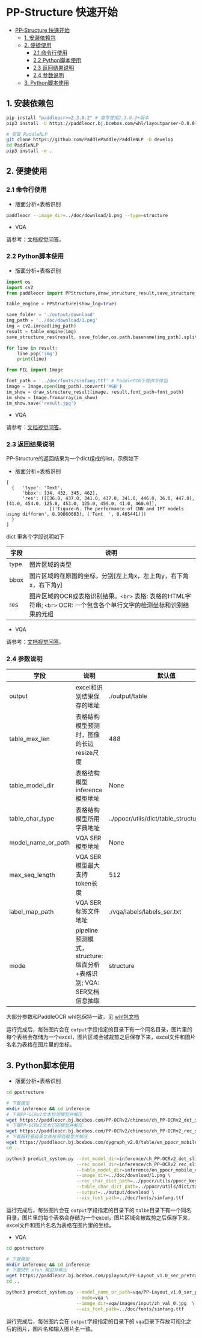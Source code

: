 # PP-Structure 快速开始

- [PP-Structure 快速开始](#pp-structure-快速开始)
  - [1. 安装依赖包](#1-安装依赖包)
  - [2. 便捷使用](#2-便捷使用)
    - [2.1 命令行使用](#21-命令行使用)
    - [2.2 Python脚本使用](#22-python脚本使用)
    - [2.3 返回结果说明](#23-返回结果说明)
    - [2.4 参数说明](#24-参数说明)
  - [3. Python脚本使用](#3-python脚本使用)

<a name="1"></a>

## 1. 安装依赖包

```bash
pip install "paddleocr>=2.3.0.2" # 推荐使用2.3.0.2+版本
pip3 install -U https://paddleocr.bj.bcebos.com/whl/layoutparser-0.0.0-py3-none-any.whl

# 安装 PaddleNLP
git clone https://github.com/PaddlePaddle/PaddleNLP -b develop
cd PaddleNLP
pip3 install -e .

```

<a name="2"></a>

## 2. 便捷使用

<a name="21"></a>

### 2.1 命令行使用

* 版面分析+表格识别

```bash
paddleocr --image_dir=../doc/download/1.png --type=structure
```

* VQA

请参考：[文档视觉问答](../vqa/README.md)。

<a name="22"></a>

### 2.2 Python脚本使用

* 版面分析+表格识别

```python
import os
import cv2
from paddleocr import PPStructure,draw_structure_result,save_structure_res

table_engine = PPStructure(show_log=True)

save_folder = './output/download'
img_path = '../doc/download/1.png'
img = cv2.imread(img_path)
result = table_engine(img)
save_structure_res(result, save_folder,os.path.basename(img_path).split('.')[0])

for line in result:
    line.pop('img')
    print(line)

from PIL import Image

font_path = '../doc/fonts/simfang.ttf' # PaddleOCR下提供字体包
image = Image.open(img_path).convert('RGB')
im_show = draw_structure_result(image, result,font_path=font_path)
im_show = Image.fromarray(im_show)
im_show.save('result.jpg')
```

* VQA

请参考：[文档视觉问答](../vqa/README.md)。

<a name="23"></a>

### 2.3 返回结果说明

PP-Structure的返回结果为一个dict组成的list，示例如下

* 版面分析+表格识别

```shell
[
  {   'type': 'Text',
      'bbox': [34, 432, 345, 462],
      'res': ([[36.0, 437.0, 341.0, 437.0, 341.0, 446.0, 36.0, 447.0], [41.0, 454.0, 125.0, 453.0, 125.0, 459.0, 41.0, 460.0]],
                [('Tigure-6. The performance of CNN and IPT models using difforen', 0.90060663), ('Tent  ', 0.465441)])
  }
]
```

dict 里各个字段说明如下

| 字段 | 说明                                                                                                                       |
| ---- | -------------------------------------------------------------------------------------------------------------------------- |
| type | 图片区域的类型                                                                                                             |
| bbox | 图片区域的在原图的坐标，分别[左上角x，左上角y，右下角x，右下角y]                                                           |
| res  | 图片区域的OCR或表格识别结果。`<br>` 表格: 表格的HTML字符串; `<br>` OCR: 一个包含各个单行文字的检测坐标和识别结果的元组 |

* VQA

请参考：[文档视觉问答](../vqa/README.md)。

<a name="24"></a>

### 2.4 参数说明


| 字段            | 说明                                     | 默认值                                      |
| --------------- | ---------------------------------------- | ------------------------------------------- |
| output          | excel和识别结果保存的地址                | ./output/table                              |
| table_max_len   | 表格结构模型预测时，图像的长边resize尺度 | 488                                         |
| table_model_dir | 表格结构模型 inference 模型地址          | None                                        |
| table_char_type | 表格结构模型所用字典地址                 | ../ppocr/utils/dict/table_structure_dict.txt |
| model_name_or_path | VQA SER模型地址                | None |
| max_seq_length | VQA SER模型最大支持token长度              | 512 |
| label_map_path | VQA SER 标签文件地址              | ./vqa/labels/labels_ser.txt |
| mode | pipeline预测模式，structure: 版面分析+表格识别; VQA: SER文档信息抽取              | structure |


大部分参数和PaddleOCR whl包保持一致，见 [whl包文档](../../doc/doc_ch/whl.md)

运行完成后，每张图片会在 `output`字段指定的目录下有一个同名目录，图片里的每个表格会存储为一个excel，图片区域会被裁剪之后保存下来，excel文件和图片名名为表格在图片里的坐标。

<a name="3"></a>

## 3. Python脚本使用

* 版面分析+表格识别

```bash
cd ppstructure

# 下载模型
mkdir inference && cd inference
# 下载PP-OCRv2文本检测模型并解压
wget https://paddleocr.bj.bcebos.com/PP-OCRv2/chinese/ch_PP-OCRv2_det_slim_quant_infer.tar && tar xf ch_PP-OCRv2_det_slim_quant_infer.tar
# 下载PP-OCRv2文本识别模型并解压
wget https://paddleocr.bj.bcebos.com/PP-OCRv2/chinese/ch_PP-OCRv2_rec_slim_quant_infer.tar && tar xf ch_PP-OCRv2_rec_slim_quant_infer.tar
# 下载超轻量级英文表格预测模型并解压
wget https://paddleocr.bj.bcebos.com/dygraph_v2.0/table/en_ppocr_mobile_v2.0_table_structure_infer.tar && tar xf en_ppocr_mobile_v2.0_table_structure_infer.tar
cd ..

python3 predict_system.py --det_model_dir=inference/ch_PP-OCRv2_det_slim_quant_infer \
                          --rec_model_dir=inference/ch_PP-OCRv2_rec_slim_quant_infer \
                          --table_model_dir=inference/en_ppocr_mobile_v2.0_table_structure_infer \
                          --image_dir=../doc/download/1.png \
                          --rec_char_dict_path=../ppocr/utils/ppocr_keys_v1.txt \
                          --table_char_dict_path=../ppocr/utils/dict/table_structure_dict.txt \
                          --output=../output/download \
                          --vis_font_path=../doc/fonts/simfang.ttf
```

运行完成后，每张图片会在 `output`字段指定的目录下的 `talbe`目录下有一个同名目录，图片里的每个表格会存储为一个excel，图片区域会被裁剪之后保存下来，excel文件和图片名名为表格在图片里的坐标。

* VQA

```bash
cd ppstructure

# 下载模型
mkdir inference && cd inference
# 下载SER xfun 模型并解压
wget https://paddleocr.bj.bcebos.com/pplayout/PP-Layout_v1.0_ser_pretrained.tar && tar xf PP-Layout_v1.0_ser_pretrained.tar
cd ..

python3 predict_system.py --model_name_or_path=vqa/PP-Layout_v1.0_ser_pretrained/ \
                          --mode=vqa \
                          --image_dir=vqa/images/input/zh_val_0.jpg  \
                          --vis_font_path=../doc/fonts/simfang.ttf
```

运行完成后，每张图片会在 `output`字段指定的目录下的 `vqa`目录下存放可视化之后的图片，图片名和输入图片名一致。
